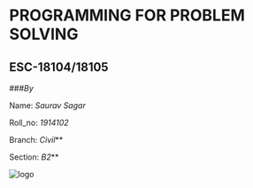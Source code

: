 # PROGRAMMING FOR PROBLEM SOLVING  
## ESC-18104/18105



 ###_By_ 

 Name: _Saurav Sagar_
 
 Roll_no: _1914102_
 
 Branch: _Civil_**
 
 Section: _B2_**
 
 ![logo](https://raw.githubusercontent.com/sauravsagar786/practical.md/master/images.jpeg)
 
 



